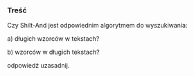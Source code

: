 ### Treść
Czy Shilt-And jest odpowiednim algorytmem do wyszukiwania:

a) długich wzorców w tekstach?

b) wzorców w długich tekstach?

odpowiedź uzasadnij.
